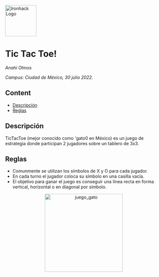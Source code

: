 <img src="https://bit.ly/2VnXWr2" alt="Ironhack Logo" width="100"/>

# Tic Tac Toe!
*Anahi Olmos*

*Campus: Ciudad de México, 30 julio 2022.*

## Content
- [Descripción](#descripción)
- [Reglas](#reglas)

## Descripción
TicTacToe (mejor conocido como 'gato0 en México) es un juego de estrategia donde participan 2 jugadores sobre un tablero de 3x3. 

## Reglas
- Comunmente se utilizan los símbolos de X y O para cada jugador. 
- En cada turno el jugador coloca su símbolo en una casilla vacía.
- El objetivo para ganar el juego es conseguir una línea recta en forma vertical, horizontal o en diagonal por símbolo.

<p align="center">
<img width="250" alt="juego_gato" src="https://user-images.githubusercontent.com/108844724/187059600-e7379739-6023-44cf-bbed-0d04e70b42ea.png">
</p>
